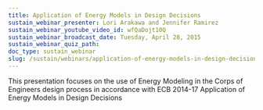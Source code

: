 ```yaml
---
title: Application of Energy Models in Design Decisions
sustain_webinar_presenter: Lori Arakawa and Jennifer Ramirez
sustain_webinar_youtube_video_id: wfQaDojt10Q
sustain_webinar_broadcast_date: Tuesday, April 28, 2015
sustain_webinar_quiz_path:
doc_type: sustain_webinar
slug: /sustain/webinars/application-of-energy-models-in-design-decisions
---
```


This presentation focuses on the use of Energy Modeling in the Corps of Engineers design process in accordance with ECB 2014-17 Application of Energy Models in Design Decisions
